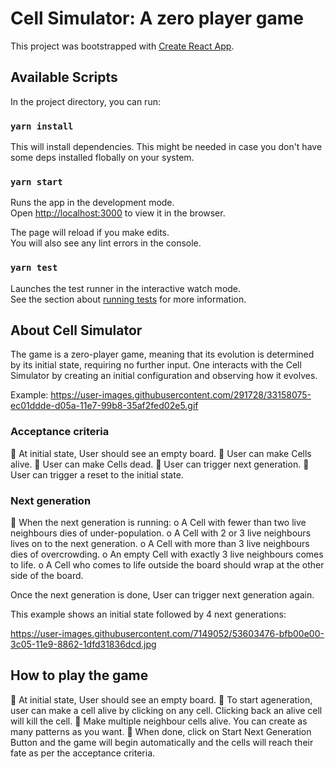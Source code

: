 # Cell Simulator: A zero player game

This project was bootstrapped with [Create React App](https://github.com/facebook/create-react-app).

## Available Scripts

In the project directory, you can run:

### `yarn install`

This will install dependencies. This might be needed in case you don't have some deps installed flobally on your system.

### `yarn start`

Runs the app in the development mode.\
Open [http://localhost:3000](http://localhost:3000) to view it in the browser.

The page will reload if you make edits.\
You will also see any lint errors in the console.

### `yarn test`

Launches the test runner in the interactive watch mode.\
See the section about [running tests](https://facebook.github.io/create-react-app/docs/running-tests) for more information.

## About Cell Simulator

The game is a zero-player game, meaning that its evolution is determined by its initial state,
requiring no further input. One interacts with the Cell Simulator by creating an initial configuration
and observing how it evolves.

Example: https://user-images.githubusercontent.com/291728/33158075-ec01ddde-d05a-11e7-99b8-35af2fed02e5.gif

### Acceptance criteria

 At initial state, User should see an empty board.
 User can make Cells alive.
 User can make Cells dead.
 User can trigger next generation.
 User can trigger a reset to the initial state.

### Next generation

 When the next generation is running:
o A Cell with fewer than two live neighbours dies of under-population.
o A Cell with 2 or 3 live neighbours lives on to the next generation.
o A Cell with more than 3 live neighbours dies of overcrowding.
o An empty Cell with exactly 3 live neighbours comes to life.
o A Cell who comes to life outside the board should wrap at the other side of the
board.

Once the next generation is done, User can trigger next generation again.

This example shows an initial state followed by 4 next generations:

https://user-images.githubusercontent.com/7149052/53603476-bfb00e00-3c05-11e9-8862-1dfd31836dcd.jpg

## How to play the game

 At initial state, User should see an empty board.
 To start ageneration, user can make a cell alive by clicking on any cell. Clicking back an alive cell will kill the cell.
 Make multiple neighbour cells alive. You can create as many patterns as you want.
 When done, click on Start Next Generation Button and the game will begin automatically and the cells will reach their fate as per the acceptance criteria.
